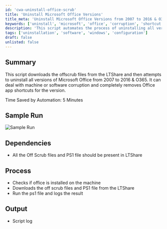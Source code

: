 ```yaml
---
id: 'cwa-uninstall-office-scrub'
title: 'Uninstall Microsoft Office Versions'
title_meta: 'Uninstall Microsoft Office Versions from 2007 to 2016 & O365'
keywords: ['uninstall', 'microsoft', 'office', 'corruption', 'shortcut']
description: 'This script automates the process of uninstalling all versions of Microsoft Office from 2007 to 2016 and O365. It downloads necessary offscrub files and handles machine or software corruption, ensuring complete removal of Office app shortcuts for the specified versions. Save time and effort with this efficient solution.'
tags: ['uninstallation', 'software', 'windows', 'configuration']
draft: false
unlisted: false
---
```

## Summary

This script downloads the offscrub files from the LTShare and then attempts to uninstall all versions of Microsoft Office from 2007 to 2016 & O365. It can deal with machine or software corruption and completely removes Office app shortcuts for the version.

Time Saved by Automation: 5 Minutes

## Sample Run

![Sample Run](5078775/docs/8050062/images/11203757)

## Dependencies

- All the Off Scrub files and PS1 file should be present in LTShare

## Process

- Checks if office is installed on the machine
- Downloads the off scrub files and PS1 file from the LTShare 
- Run the ps1 file and logs the result

## Output

- Script log


